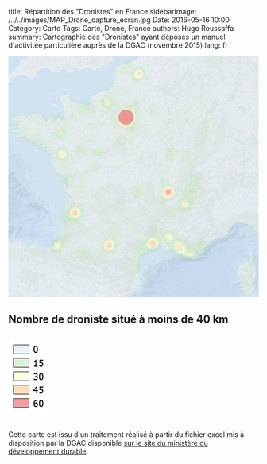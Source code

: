 title: Répartition des "Dronistes" en France
sidebarimage: /../../images/MAP_Drone_capture_ecran.jpg
Date: 2016-05-16 10:00
Category: Carto
Tags: Carte, Drone, France
authors: Hugo Roussaffa
summary: Cartographie des "Dronistes" ayant déposés un manuel d'activitée particulière auprès de la DGAC (novembre 2015)
lang: fr



![Alt Text]({map_drone}/../../images/MAP_Drone_capture_ecran.jpg)


## Nombre de droniste situé à moins de 40 km


![Alt Text]({legende_map_drone}/../../images/legende_MAP_Drone_capture_ecran.jpg)
----------

Cette carte est issu d'un traitement réalisé à partir du fichier excel mis à disposition par la DGAC disponible [sur le site du ministère du développement durable](http://www.developpement-durable.gouv.fr).

